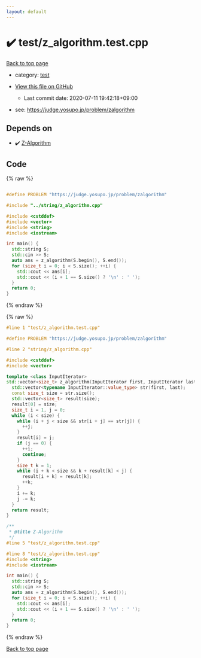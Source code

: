 ```yaml
---
layout: default
---
```


<!-- mathjax config similar to math.stackexchange -->
<script type="text/javascript" async
  src="https://cdnjs.cloudflare.com/ajax/libs/mathjax/2.7.5/MathJax.js?config=TeX-MML-AM_CHTML">
</script>
<script type="text/x-mathjax-config">
  MathJax.Hub.Config({
    TeX: { equationNumbers: { autoNumber: "AMS" }},
    tex2jax: {
      inlineMath: [ ['$','$'] ],
      processEscapes: true
    },
    "HTML-CSS": { matchFontHeight: false },
    displayAlign: "left",
    displayIndent: "2em"
  });
</script>

<script type="text/javascript" src="https://cdnjs.cloudflare.com/ajax/libs/jquery/3.4.1/jquery.min.js"></script>
<script src="https://cdn.jsdelivr.net/npm/jquery-balloon-js@1.1.2/jquery.balloon.min.js" integrity="sha256-ZEYs9VrgAeNuPvs15E39OsyOJaIkXEEt10fzxJ20+2I=" crossorigin="anonymous"></script>
<script type="text/javascript" src="../../assets/js/copy-button.js"></script>
<link rel="stylesheet" href="../../assets/css/copy-button.css" />


# :heavy_check_mark: test/z_algorithm.test.cpp

<a href="../../index.html">Back to top page</a>

* category: <a href="../../index.html#098f6bcd4621d373cade4e832627b4f6">test</a>
* <a href="{{ site.github.repository_url }}/blob/master/test/z_algorithm.test.cpp">View this file on GitHub</a>
    - Last commit date: 2020-07-11 19:42:18+09:00


* see: <a href="https://judge.yosupo.jp/problem/zalgorithm">https://judge.yosupo.jp/problem/zalgorithm</a>


## Depends on

* :heavy_check_mark: <a href="../../library/string/z_algorithm.cpp.html">Z-Algorithm</a>


## Code

<a id="unbundled"></a>
{% raw %}
```cpp

#define PROBLEM "https://judge.yosupo.jp/problem/zalgorithm"

#include "../string/z_algorithm.cpp"

#include <cstddef>
#include <vector>
#include <string>
#include <iostream>

int main() {
  std::string S;
  std::cin >> S;
  auto ans = z_algorithm(S.begin(), S.end());
  for (size_t i = 0; i < S.size(); ++i) {
    std::cout << ans[i];
    std::cout << (i + 1 == S.size() ? '\n' : ' ');
  }
  return 0;
}
```
{% endraw %}

<a id="bundled"></a>
{% raw %}
```cpp
#line 1 "test/z_algorithm.test.cpp"

#define PROBLEM "https://judge.yosupo.jp/problem/zalgorithm"

#line 2 "string/z_algorithm.cpp"

#include <cstddef>
#include <vector>

template <class InputIterator>
std::vector<size_t> z_algorithm(InputIterator first, InputIterator last) {
  std::vector<typename InputIterator::value_type> str(first, last);
  const size_t size = str.size();
  std::vector<size_t> result(size);
  result[0] = size;
  size_t i = 1, j = 0;
  while (i < size) {
    while (i + j < size && str[i + j] == str[j]) {
      ++j;
    }
    result[i] = j;
    if (j == 0) { 
      ++i; 
      continue; 
    }
    size_t k = 1;
    while (i + k < size && k + result[k] < j) { 
      result[i + k] = result[k];
      ++k; 
    }
    i += k;
    j -= k;
  }
  return result;
}

/**
 * @title Z-Algorithm
 */
#line 5 "test/z_algorithm.test.cpp"

#line 8 "test/z_algorithm.test.cpp"
#include <string>
#include <iostream>

int main() {
  std::string S;
  std::cin >> S;
  auto ans = z_algorithm(S.begin(), S.end());
  for (size_t i = 0; i < S.size(); ++i) {
    std::cout << ans[i];
    std::cout << (i + 1 == S.size() ? '\n' : ' ');
  }
  return 0;
}

```
{% endraw %}

<a href="../../index.html">Back to top page</a>

